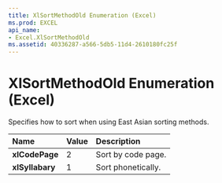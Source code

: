 ```yaml
---
title: XlSortMethodOld Enumeration (Excel)
ms.prod: EXCEL
api_name:
- Excel.XlSortMethodOld
ms.assetid: 40336287-a566-5db5-11d4-2610180fc25f
---
```



# XlSortMethodOld Enumeration (Excel)

Specifies how to sort when using East Asian sorting methods.



|**Name**|**Value**|**Description**|
|:-----|:-----|:-----|
| **xlCodePage**|2|Sort by code page.|
| **xlSyllabary**|1|Sort phonetically.|

